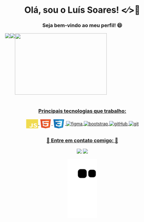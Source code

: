  <h1 align="center">Olá, sou o Luís Soares! <⁄>🚀 </h1>
 <h3 align="center">Seja bem-vindo ao meu perfil! 😄</h3>
 
<div >
  <a href="https://github.com/Soaressluiss">
  <img align="left" height="180em" src="https://github-readme-stats.vercel.app/api?username=Soaressluiss&show_icons=true&theme=tokyonight&include_all_commits=true&count_private=true"/>
   <img align="left" height="140em" src="https://github-readme-stats.vercel.app/api/top-langs/?username=Soaressluiss&layout=compact&langs_count=7&theme=tokyonight"/>
 
</div>
 <div>
    <img height="200" width="300"  src="https://user-images.githubusercontent.com/97695565/150355371-37f0813b-bf0e-4bbb-a178-e24414cb8f39.gif">
 </div>
 
<div  align="center" style="display: inline_block"><br>
 <h3>Principais tecnologias que trabalho:</h3>
  <img align="center" alt="Js" height="30" width="40" src="https://raw.githubusercontent.com/devicons/devicon/master/icons/javascript/javascript-plain.svg">
  <img align="center" alt="HTML" height="30" width="40" src="https://raw.githubusercontent.com/devicons/devicon/master/icons/html5/html5-original.svg">
  <img align="center" alt="CSS" height="30" width="40" src="https://raw.githubusercontent.com/devicons/devicon/master/icons/css3/css3-original.svg">
  <img align="center" alt="figma" height="30" width="40" src="https://cdn.jsdelivr.net/gh/devicons/devicon/icons/figma/figma-original.svg">
   <img align="center" alt="bootstrap" height="30" width="40" src="https://cdn.jsdelivr.net/gh/devicons/devicon/icons/bootstrap/bootstrap-original.svg">
   <img align="center" alt="gitHub" height="30" width="40" src="https://cdn.jsdelivr.net/gh/devicons/devicon/icons/github/github-original.svg">
  <img align="center" alt="git" height="30" width="40" src="https://cdn.jsdelivr.net/gh/devicons/devicon/icons/git/git-original.svg">
 
 
</div>
  
  ##
 
<div align="center"> 
  <h3>📩 Entre em contato comigo: 📩</h3>
  <a href = "mailto:luissoaress.dev@gmail.com"><img src="https://img.shields.io/badge/Gmail-D14836?style=for-the-badge&logo=gmail&logoColor=white" target="_blank"></a>
  <a href="https://www.linkedin.com/in/lu%C3%ADs-soares-281589234/" target="_blank"><img src="https://img.shields.io/badge/-LinkedIn-%230077B5?style=for-the-badge&logo=linkedin&logoColor=white" target="_blank"></a> 
 
![Snake animation](https://github.com/Soaressluiss/Soaressluiss/blob/output/github-contribution-grid-snake.svg)
 
</div>
